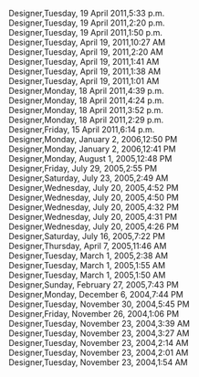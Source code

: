 ﻿Designer,Tuesday, 19 April 2011,5:33 p.m.  Designer,Tuesday, 19 April 2011,2:20 p.m.  Designer,Tuesday, 19 April 2011,1:50 p.m.  Designer,Tuesday, April 19, 2011,10:27 AM  Designer,Tuesday, April 19, 2011,2:20 AM  Designer,Tuesday, April 19, 2011,1:41 AM  Designer,Tuesday, April 19, 2011,1:38 AM  Designer,Tuesday, April 19, 2011,1:01 AM  Designer,Monday, 18 April 2011,4:39 p.m.  Designer,Monday, 18 April 2011,4:24 p.m.  Designer,Monday, 18 April 2011,3:52 p.m.  Designer,Monday, 18 April 2011,2:29 p.m.  Designer,Friday, 15 April 2011,6:14 p.m.  Designer,Monday, January 2, 2006,12:50 PM  Designer,Monday, January 2, 2006,12:41 PM  Designer,Monday, August 1, 2005,12:48 PM  Designer,Friday, July 29, 2005,2:55 PM  Designer,Saturday, July 23, 2005,2:49 AM  Designer,Wednesday, July 20, 2005,4:52 PM  Designer,Wednesday, July 20, 2005,4:50 PM  Designer,Wednesday, July 20, 2005,4:32 PM  Designer,Wednesday, July 20, 2005,4:31 PM  Designer,Wednesday, July 20, 2005,4:26 PM  Designer,Saturday, July 16, 2005,7:22 PM  Designer,Thursday, April 7, 2005,11:46 AM  Designer,Tuesday, March 1, 2005,2:38 AM  Designer,Tuesday, March 1, 2005,1:55 AM  Designer,Tuesday, March 1, 2005,1:50 AM  Designer,Sunday, February 27, 2005,7:43 PM  Designer,Monday, December 6, 2004,7:44 PM  Designer,Tuesday, November 30, 2004,5:45 PM  Designer,Friday, November 26, 2004,1:06 PM  Designer,Tuesday, November 23, 2004,3:39 AM  Designer,Tuesday, November 23, 2004,3:27 AM  Designer,Tuesday, November 23, 2004,2:14 AM  Designer,Tuesday, November 23, 2004,2:01 AM  Designer,Tuesday, November 23, 2004,1:54 AM